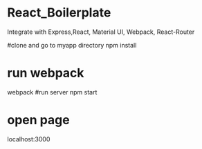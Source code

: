 # React_Boilerplate
Integrate with Express,React, Material UI, Webpack, React-Router

#clone and go to myapp directory
npm install

# run webpack
webpack
#run server
npm start

# open page
localhost:3000
